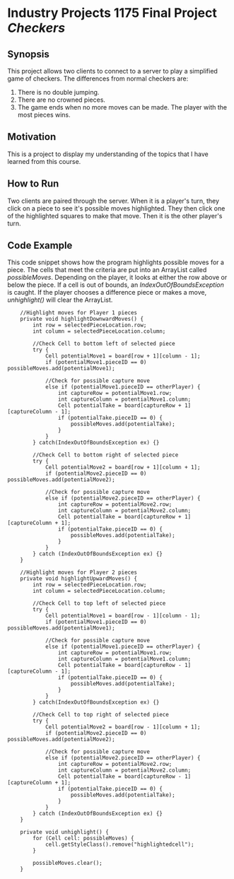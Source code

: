 # Industry Projects 1175 Final Project *Checkers*

## Synopsis
This project allows two clients to connect to a server to play a simplified game of checkers.
The differences from normal checkers are:
1. There is no double jumping.
2. There are no crowned pieces.
3. The game ends when no more moves can be made. The player with the most pieces wins.

## Motivation
This is a project to display my understanding of the topics that I have learned from this course.

## How to Run
Two clients are paired through the server. When it is a player's turn, they click on a piece to see it's possible moves highlighted. They then click one of the highlighted squares to make that move. Then it is the other player's turn.

## Code Example
This code snippet shows how the program highlights possible moves for a piece. The cells that meet the criteria are put into an ArrayList called *possibleMoves*. Depending on the player, it looks at either the row above or below the piece. If a cell is out of bounds, an *IndexOutOfBoundsException* is caught. If the player chooses a difference piece or makes a move, *unhighlight()* will clear the ArrayList.
```
	//Highlight moves for Player 1 pieces
	private void highlightDownwardMoves() {
		int row = selectedPieceLocation.row;
		int column = selectedPieceLocation.column;
		
		//Check Cell to bottom left of selected piece
		try {
			Cell potentialMove1 = board[row + 1][column - 1];
			if (potentialMove1.pieceID == 0) possibleMoves.add(potentialMove1);
			
			//Check for possible capture move
			else if (potentialMove1.pieceID == otherPlayer) {
				int captureRow = potentialMove1.row;
				int captureColumn = potentialMove1.column;
				Cell potentialTake = board[captureRow + 1][captureColumn - 1];
				if (potentialTake.pieceID == 0) {
					possibleMoves.add(potentialTake);
				}
			}
		} catch(IndexOutOfBoundsException ex) {}
		
		//Check Cell to bottom right of selected piece
		try {
			Cell potentialMove2 = board[row + 1][column + 1];
			if (potentialMove2.pieceID == 0) possibleMoves.add(potentialMove2);
			
			//Check for possible capture move
			else if (potentialMove2.pieceID == otherPlayer) {
				int captureRow = potentialMove2.row;
				int captureColumn = potentialMove2.column;
				Cell potentialTake = board[captureRow + 1][captureColumn + 1];
				if (potentialTake.pieceID == 0) {
					possibleMoves.add(potentialTake);
				}
			} 
		} catch (IndexOutOfBoundsException ex) {}
	}
	
	//Highlight moves for Player 2 pieces
	private void highlightUpwardMoves() {
		int row = selectedPieceLocation.row;
		int column = selectedPieceLocation.column;
		
		//Check Cell to top left of selected piece
		try {
			Cell potentialMove1 = board[row - 1][column - 1];
			if (potentialMove1.pieceID == 0) possibleMoves.add(potentialMove1);
			
			//Check for possible capture move
			else if (potentialMove1.pieceID == otherPlayer) {
				int captureRow = potentialMove1.row;
				int captureColumn = potentialMove1.column;
				Cell potentialTake = board[captureRow - 1][captureColumn - 1];
				if (potentialTake.pieceID == 0) {
					possibleMoves.add(potentialTake);
				}
			}
		} catch(IndexOutOfBoundsException ex) {}
		
		//Check Cell to top right of selected piece
		try {
			Cell potentialMove2 = board[row - 1][column + 1];
			if (potentialMove2.pieceID == 0) possibleMoves.add(potentialMove2);
			
			//Check for possible capture move
			else if (potentialMove2.pieceID == otherPlayer) {
				int captureRow = potentialMove2.row;
				int captureColumn = potentialMove2.column;
				Cell potentialTake = board[captureRow - 1][captureColumn + 1];
				if (potentialTake.pieceID == 0) {
					possibleMoves.add(potentialTake);
				}
			}
		} catch (IndexOutOfBoundsException ex) {}
	}
	
	private void unhighlight() {
		for (Cell cell: possibleMoves) {
			cell.getStyleClass().remove("highlightedcell");
		}
		
		possibleMoves.clear();
	}
 ```
